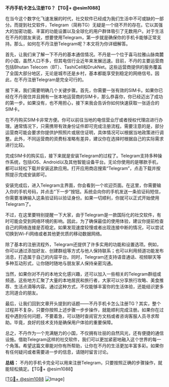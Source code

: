 **不丹手机卡怎么注册TG？【TG💪+ @esim1088】**

在当今这个数字化飞速发展的时代，社交软件已经成为我们生活中不可或缺的一部分。而提到社交软件，Telegram（简称TG）无疑是一个绕不开的存在。它以其强大的加密功能、丰富的功能设置以及全球化的用户群体吸引了无数用户。对于生活在不丹的朋友来说，想要使用Telegram，第一步就是确保你的手机卡能够正常支持。那么，如何在不丹注册Telegram呢？本文将为你详细解答。

首先，让我们来了解一下不丹的基本通信情况。不丹是一个位于喜马拉雅山脉南麓的小国，虽然人口不多，但其电信行业近年来发展迅速。目前，不丹的主要运营商包括Bhutan Telecom（BT）、TashiCell和DrukNet。这些运营商提供的服务覆盖了全国大部分地区，无论是城市还是乡村，基本都能享受到稳定的网络信号。因此，在不丹注册Telegram是完全可行的。

接下来，我们需要明确几个关键步骤。首先，你需要一张有效的SIM卡。如果你已经在不丹居住并且拥有一张本地运营商的SIM卡，那么恭喜你，你已经迈出了成功的第一步。如果没有，也不用担心，接下来我会告诉你如何快速获取一张适合的SIM卡。

在不丹购买SIM卡非常方便。你可以前往当地的电信营业厅或者授权代理店进行办理。通常情况下，只需携带有效身份证件即可完成注册流程。需要注意的是，部分运营商可能会要求你提供护照照片或居住证明，具体情况可以根据当地政策进行调整。此外，不同运营商的资费标准略有差异，建议你在选择时根据自己的实际需求进行比较。

完成SIM卡的购买后，接下来就是安装Telegram的过程了。Telegram支持多种操作系统，包括iOS、Android以及其他智能设备平台。无论你使用的是哪款手机，都可以轻松下载并安装这款应用。打开应用商店搜索“Telegram”，点击下载并按照提示完成安装即可。

安装完成后，进入Telegram主界面，你会看到一个欢迎页面。在这里，你需要输入你的手机号码，并点击“下一步”按钮。系统会向你的手机发送一条验证码短信，你需要准确输入这条验证码以验证身份。如果一切顺利，你就可以正式开始使用Telegram了。

不过，在这里要特别提醒一下大家，由于Telegram是一款国际化的社交软件，有时可能会受到网络环境的影响。因此，为了确保最佳的使用体验，建议你提前检查自己的网络连接是否稳定。如果发现速度较慢或者出现连接中断的情况，可以尝试切换到Wi-Fi网络或者其他更优质的移动数据网络。

除了基本的注册流程外，Telegram还提供了许多实用的功能和设置选项。例如，你可以通过添加好友、创建群组等方式与他人保持联系；也可以利用频道功能发布消息，打造属于自己的内容平台。同时，Telegram还支持语音通话、视频聊天等多种互动形式，让你随时随地与朋友家人保持亲密沟通。

当然，如果你对不丹的本地文化感兴趣，还可以加入一些相关的Telegram群组或频道。这些地方汇聚了大量的本地居民和旅行者，大家可以分享旅行攻略、美食推荐、生活点滴等内容。通过这种方式，不仅能够丰富你的生活体验，还能结识更多志同道合的朋友。

最后，让我们回到文章开头提到的话题——不丹手机卡怎么注册TG？其实，整个过程并不复杂，只要你按照上述步骤一步步操作，就能顺利完成注册。如果你在过程中遇到任何问题，不要着急，可以随时查阅官方文档或者咨询客服人员寻求帮助。毕竟，良好的技术支持是确保用户体验的重要保障。

总之，不丹作为一个充满魅力的小国，不仅拥有壮丽的自然风光，还有便捷的通信设施。借助Telegram这样的社交软件，我们可以更加紧密地融入这个世界的每一个角落。希望这篇文章能对你有所帮助，让你在不丹的生活更加丰富多彩。如果你有任何疑问或者需要进一步的信息，请随时留言讨论。

**总结：** 不丹的手机卡完全可以用来注册Telegram，只要按照正确的步骤操作，就能轻松搞定。【TG💪+ @esim1088】

[[TG💪+ @esim1088](https://t.me/s/esim1088) ![Image](https://i.postimg.cc/4NQfJmqS/Snipaste-2025-05-13-00-14-12.png)]